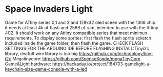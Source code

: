 # Space Invaders Light
Game for ATtiny series 0,1 and 2 and 128x32 oled sceen with the 1306 chip. it needs at least 4k of flash and 256B of ram, intended to use with the 
Attiny 402. 
It should work on any Attiny compatible series that meet minimun requirements.
To display some sprites: first flash the flash sprite scketch included inside the game folder, then flash the game.
CHECK FLASH SETTINGS FOR THE ARDUINO IDE BEFORE FLASHING
INSTALL:Tinyi2c library, deafult wire library is too big https://github.com/technoblogy/tiny-i2c
Megatinycore: https://github.com/SpenceKonde/megaTinyCore
Game&Light hardware:
https://hackaday.io/project/184703-gamelight-a-keychain-size-game-console-with-a-led
